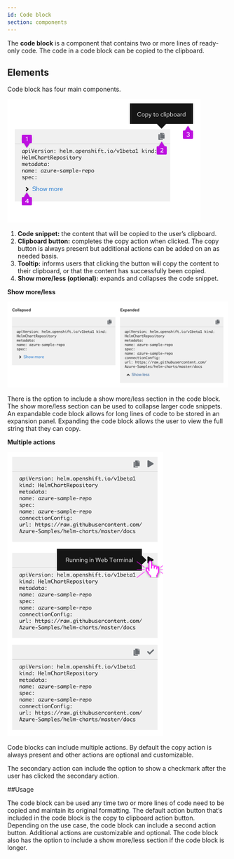 ```yaml
---
id: Code block
section: components
---
```


The **code block** is a component that contains two or more lines of ready-only code. The code in a code block can be copied to the clipboard.

## Elements
Code block has four main components.

<img src="./img/code-block-structure.png" alt="Elements of the code block component" width="441"/>

1. **Code snippet:**  the content that will be copied to the user’s clipboard.
2. **Clipboard button:** completes the copy action when clicked. The copy button is always present but additional actions can be added on an as needed basis.
3. **Tooltip:** informs users that clicking the button will copy the content to their clipboard, or that the content has successfully been copied.
4. **Show more/less (optional):** expands and collapses the code snippet.

**Show more/less**

<img src="./img/code-block-collapsed-expanded.png" alt="Expanded and collapsed code block" width="758"/>

There is the option to include a show more/less section in the code block. The show more/less section can be used to collapse larger code snippets. An expandable code block allows for long lines of code to be stored in an expansion panel. Expanding the code block allows the user to view the full string that they can copy.

**Multiple actions**

<img src="./img/code-block-multiple-actions.png" alt="Code block with multiple actions" width="355"/>

Code blocks can include multiple actions. By default the copy action is always present and other actions are optional and customizable.

The secondary action can include the option to show a checkmark after the user has clicked the secondary action.

##Usage

The code block can be used any time two or more lines of code need to be copied and maintain its original formatting. The default action button that’s included in the code block is the copy to clipboard action button. Depending on the use case, the code block can include a second action button. Additional actions are customizable and optional. The code block also has the option to include a show more/less section if the code block is longer.
